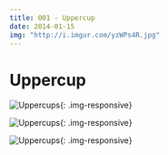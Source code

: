 ```yaml
---
title: 001 - Uppercup
date: 2014-01-15
img: "http://i.imgur.com/yzWPs4R.jpg"
---
```


# Uppercup

![Uppercups](http://i.imgur.com/G8VgWAv.jpg){: .img-responsive}

![Uppercups](http://i.imgur.com/t06tZun.jpg){: .img-responsive}

![Uppercups](http://i.imgur.com/EaSXcG6.jpg){: .img-responsive}
